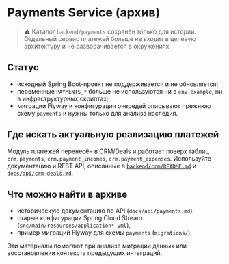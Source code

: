 # Payments Service (архив)

> ⚠️ Каталог `backend/payments` сохранён только для истории. Отдельный сервис платежей больше не входит в целевую архитектуру и не разворачивается в окружениях.

## Статус
- исходный Spring Boot-проект не поддерживается и не обновляется;
- переменные `PAYMENTS_*` больше не используются ни в `env.example`, ни в инфраструктурных скриптах;
- миграции Flyway и конфигурация очередей описывают прежнюю схему `payments` и нужны только для анализа наследия.

## Где искать актуальную реализацию платежей
Модуль платежей перенесён в CRM/Deals и работает поверх таблиц `crm.payments`, `crm.payment_incomes`, `crm.payment_expenses`. Используйте документацию и REST API, описанные в [`backend/crm/README.md`](../crm/README.md) и [`docs/api/crm-deals.md`](../../docs/api/crm-deals.md).

## Что можно найти в архиве
- историческую документацию по API (`docs/api/payments.md`),
- старые конфигурации Spring Cloud Stream (`src/main/resources/application*.yml`),
- пример миграций Flyway для схемы `payments` (`migrations/`).

Эти материалы помогают при анализе миграции данных или восстановлении контекста предыдущих интеграций.
